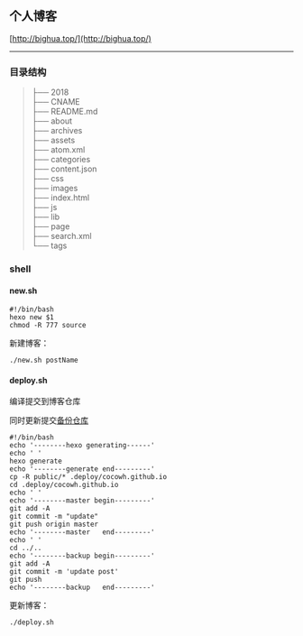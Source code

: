 ## 个人博客
[http://bighua.top/](http://bighua.top/)

---

### 目录结构

>├── 2018  
├── CNAME  
├── README.md  
├── about  
├── archives  
├── assets  
├── atom.xml  
├── categories  
├── content.json  
├── css  
├── images  
├── index.html  
├── js  
├── lib  
├── page  
├── search.xml  
└── tags  

### shell

#### new.sh

```
#!/bin/bash
hexo new $1
chmod -R 777 source
```
新建博客：

```
./new.sh postName
```

#### deploy.sh
编译提交到博客仓库

同时更新提交[备份仓库](https://github.com/cocowh/cocowh.github.io/tree/blogbackup)

```
#!/bin/bash
echo '--------hexo generating------'
echo ' '
hexo generate
echo '--------generate end---------'
cp -R public/* .deploy/cocowh.github.io
cd .deploy/cocowh.github.io
echo ' '
echo '--------master begin---------'
git add -A
git commit -m "update"
git push origin master
echo '--------master   end---------'
echo ' '
cd ../..
echo '--------backup begin---------'
git add -A
git commit -m 'update post'
git push
echo '--------backup   end---------'
```

更新博客：

```
./deploy.sh
```